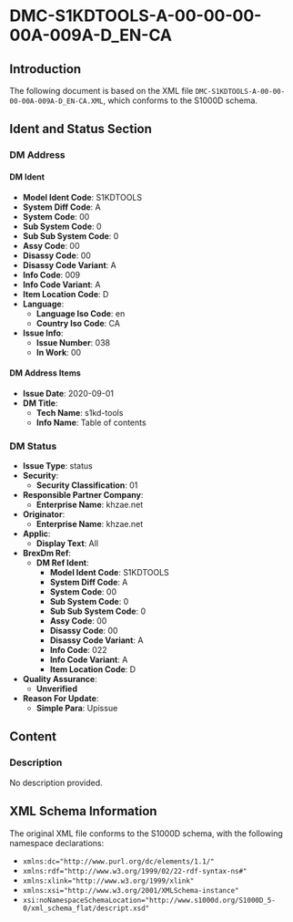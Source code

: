 # DMC-S1KDTOOLS-A-00-00-00-00A-009A-D_EN-CA
## Introduction
The following document is based on the XML file `DMC-S1KDTOOLS-A-00-00-00-00A-009A-D_EN-CA.XML`, which conforms to the S1000D schema.

## Ident and Status Section
### DM Address
#### DM Ident
* **Model Ident Code**: S1KDTOOLS
* **System Diff Code**: A
* **System Code**: 00
* **Sub System Code**: 0
* **Sub Sub System Code**: 0
* **Assy Code**: 00
* **Disassy Code**: 00
* **Disassy Code Variant**: A
* **Info Code**: 009
* **Info Code Variant**: A
* **Item Location Code**: D
* **Language**:
	+ **Language Iso Code**: en
	+ **Country Iso Code**: CA
* **Issue Info**:
	+ **Issue Number**: 038
	+ **In Work**: 00

#### DM Address Items
* **Issue Date**: 2020-09-01
* **DM Title**:
	+ **Tech Name**: s1kd-tools
	+ **Info Name**: Table of contents

### DM Status
* **Issue Type**: status
* **Security**:
	+ **Security Classification**: 01
* **Responsible Partner Company**:
	+ **Enterprise Name**: khzae.net
* **Originator**:
	+ **Enterprise Name**: khzae.net
* **Applic**:
	+ **Display Text**: All
* **BrexDm Ref**:
	+ **DM Ref Ident**:
		- **Model Ident Code**: S1KDTOOLS
		- **System Diff Code**: A
		- **System Code**: 00
		- **Sub System Code**: 0
		- **Sub Sub System Code**: 0
		- **Assy Code**: 00
		- **Disassy Code**: 00
		- **Disassy Code Variant**: A
		- **Info Code**: 022
		- **Info Code Variant**: A
		- **Item Location Code**: D
* **Quality Assurance**:
	+ **Unverified**
* **Reason For Update**:
	+ **Simple Para**: Upissue

## Content
### Description
No description provided.

## XML Schema Information
The original XML file conforms to the S1000D schema, with the following namespace declarations:
* `xmlns:dc="http://www.purl.org/dc/elements/1.1/"`
* `xmlns:rdf="http://www.w3.org/1999/02/22-rdf-syntax-ns#"`
* `xmlns:xlink="http://www.w3.org/1999/xlink"`
* `xmlns:xsi="http://www.w3.org/2001/XMLSchema-instance"`
* `xsi:noNamespaceSchemaLocation="http://www.s1000d.org/S1000D_5-0/xml_schema_flat/descript.xsd"`